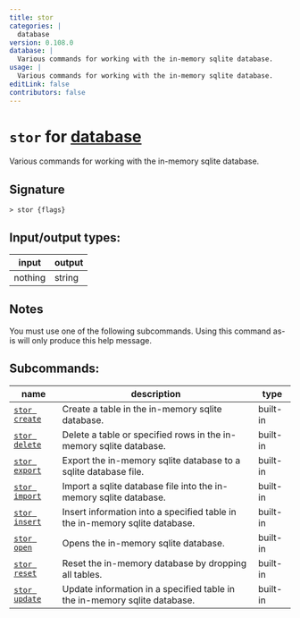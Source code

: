 ```yaml
---
title: stor
categories: |
  database
version: 0.108.0
database: |
  Various commands for working with the in-memory sqlite database.
usage: |
  Various commands for working with the in-memory sqlite database.
editLink: false
contributors: false
---
```

<!-- This file is automatically generated. Please edit the command in https://github.com/nushell/nushell instead. -->

# `stor` for [database](/commands/categories/database.md)

<div class='command-title'>Various commands for working with the in-memory sqlite database.</div>

## Signature

```> stor {flags} ```


## Input/output types:

| input   | output |
| ------- | ------ |
| nothing | string |
## Notes
You must use one of the following subcommands. Using this command as-is will only produce this help message.

## Subcommands:

| name                                           | description                                                                 | type     |
| ---------------------------------------------- | --------------------------------------------------------------------------- | -------- |
| [`stor create`](/commands/docs/stor_create.md) | Create a table in the in-memory sqlite database.                            | built-in |
| [`stor delete`](/commands/docs/stor_delete.md) | Delete a table or specified rows in the in-memory sqlite database.          | built-in |
| [`stor export`](/commands/docs/stor_export.md) | Export the in-memory sqlite database to a sqlite database file.             | built-in |
| [`stor import`](/commands/docs/stor_import.md) | Import a sqlite database file into the in-memory sqlite database.           | built-in |
| [`stor insert`](/commands/docs/stor_insert.md) | Insert information into a specified table in the in-memory sqlite database. | built-in |
| [`stor open`](/commands/docs/stor_open.md)     | Opens the in-memory sqlite database.                                        | built-in |
| [`stor reset`](/commands/docs/stor_reset.md)   | Reset the in-memory database by dropping all tables.                        | built-in |
| [`stor update`](/commands/docs/stor_update.md) | Update information in a specified table in the in-memory sqlite database.   | built-in |